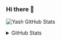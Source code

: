 ### Hi there 👋

<!--
**mezeru/mezeru** is a ✨ _special_ ✨ repository because its `README.md` (this file) appears on your GitHub profile.

Here are some ideas to get you started:

- 🔭 I’m currently working on ...
- 🌱 I’m currently learning ...
- 👯 I’m looking to collaborate on ...
- 🤔 I’m looking for help with ...
- 💬 Ask me about ...
- 📫 How to reach me: ...
- 😄 Pronouns: ...
- ⚡ Fun fact: ...
-->

![Yash GitHub Stats](https://github-readme-stats.vercel.app/api?username=mezeru&show_icons=true&theme=tokyonight)

<details>
  <summary>GitHub Stats </summary>
  <br/>
 <a href="https://github.com/anuraghazra/github-readme-stats"><img alt="Yash's Github profile" src="https://github-readme-stats.vercel.app/api?username=mezeru&show_icons=true&hide=stars&theme=midnight-purple" /></a>
  <br/>
</details>

